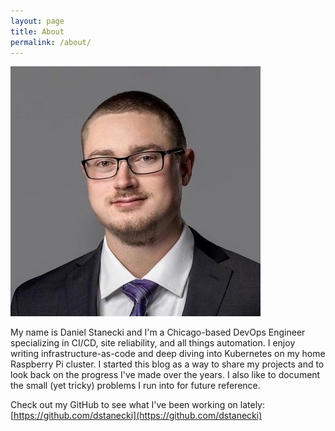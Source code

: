 ```yaml
---
layout: page
title: About
permalink: /about/
---
```

![DanielStanecki](/assets/me.jpg)

My name is Daniel Stanecki and I'm a Chicago-based DevOps Engineer specializing in CI/CD, site reliability, and all things automation. I enjoy writing infrastructure-as-code and deep diving into Kubernetes on my home Raspberry Pi cluster. I started this blog as a way to share my projects and to look back on the progress I've made over the years. I also like to document the small (yet tricky) problems I run into for future reference. 

Check out my GitHub to see what I've been working on lately: [https://github.com/dstanecki](https://github.com/dstanecki)

